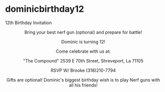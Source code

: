 # dominicbirthday12
12th Birthday Invitation 
<html>
  <center>
  <h>Bring your best nerf gun (optional) and prepare for battle!</h>
  <p>Dominic is turning 12! </p>
  <p>Come celebrate with us at:</p>
  <p>"The Compound"
    2539 E 70th Street, Shreveport, La 71105</p>
  <p>RSVP W/ Brooke (318)210-7794</p>
  <p> Gifts are optional! Dominic's biggest birthday wish is to play Nerf guns with all his friends!
  </center>
 <img-src=("https://invitation-world.com/wp-content/uploads/2018/12/Free-Nerf-Invitation-Template-150x150.jpg.webp")/img>
  
  
  
  <link rel="stylesheet" href="file-name" type="text/css">
  
  
  
  
  
</html>
  
 
